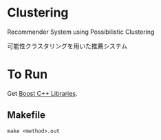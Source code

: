 # Clustering
Recommender System using Possibilistic Clustering

可能性クラスタリングを用いた推薦システム

# To Run
Get [Boost C++ Libraries](https://www.boost.org/).

## Makefile

```
make <method>.out
```